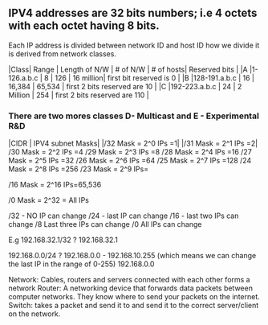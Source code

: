 ## IPV4 addresses are 32 bits numbers; i.e 4 octets with each octet having 8 bits.
Each IP address is divided between network ID and host ID how we divide it is derived from network classes.

|Class|   Range      |  Length of N/W    |  # of N/W   | # of hosts| Reserved bits                 |
|A    |1-126.a.b.c   |   8               | 126         | 16 million|  first bit reserved is 0      |
|B    |128-191.a.b.c |  16               | 16,384      | 65,534    | first 2 bits reserved are 10  |
|C    |192-223.a.b.c  | 24               |  2 Million  |  254      | first 2 bits reserved are 110 |

### There are two mores classes D- Multicast and E - Experimental R&D

|CIDR | IPV4 subnet Masks|
|/32 Mask = 2^0 IPs =1|
|/31 Mask = 2^1 IPs =2|
/30 Mask = 2^2 IPs =4
/29 Mask = 2^3 IPs =8
/28 Mask = 2^4 IPs =16
/27 Mask = 2^5 IPs =32
/26 Mask = 2^6 IPs =64
/25 Mask = 2^7 IPs =128
/24 Mask = 2^8 IPs =256
/23 Mask = 2^9 IPs= 

/16 Mask = 2^16 IPs=65,536


/0 Mask = 2^32 = All IPs

/32 - NO IP can change
/24 - last IP can change
/16 - last two IPs can change
/8 Last three IPs can change
/0 All IPs can change

E.g 192.168.32.1/32 ?
192.168.32.1

192.168.0.0/24 ?
192.168.0.0 - 192.168.10.255 (which means we can change the last IP in the range of 0-255)
192.168.0.0

Network: Cables, routers and servers connected with each other forms a network
Router: A networking device that forwards data packets between computer networks. They know where to send your packets on the internet.
Switch: takes a packet and send it to and send it to the correct server/client on the network.
